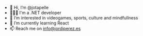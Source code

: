 - 👋 Hi, I’m @jotapelle
- 🧑🏻‍💻 I'm a .NET developer
- 👀 I’m interested in videogames, sports, culture and mindfullness
- 🌱 I’m currently learning React
- 📫 Reach me on info@jordiperez.es
